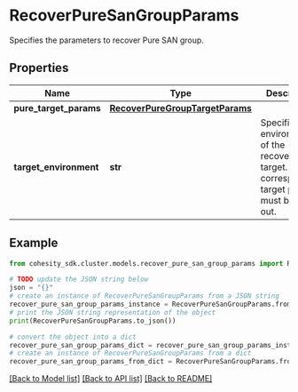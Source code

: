 # RecoverPureSanGroupParams

Specifies the parameters to recover Pure SAN group.

## Properties

Name | Type | Description | Notes
------------ | ------------- | ------------- | -------------
**pure_target_params** | [**RecoverPureGroupTargetParams**](RecoverPureGroupTargetParams.md) |  | [optional] 
**target_environment** | **str** | Specifies the environment of the recovery target. The corresponding target params must be filled out. | 

## Example

```python
from cohesity_sdk.cluster.models.recover_pure_san_group_params import RecoverPureSanGroupParams

# TODO update the JSON string below
json = "{}"
# create an instance of RecoverPureSanGroupParams from a JSON string
recover_pure_san_group_params_instance = RecoverPureSanGroupParams.from_json(json)
# print the JSON string representation of the object
print(RecoverPureSanGroupParams.to_json())

# convert the object into a dict
recover_pure_san_group_params_dict = recover_pure_san_group_params_instance.to_dict()
# create an instance of RecoverPureSanGroupParams from a dict
recover_pure_san_group_params_from_dict = RecoverPureSanGroupParams.from_dict(recover_pure_san_group_params_dict)
```
[[Back to Model list]](../README.md#documentation-for-models) [[Back to API list]](../README.md#documentation-for-api-endpoints) [[Back to README]](../README.md)


